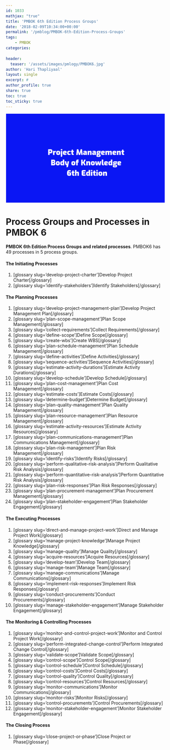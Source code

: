 ```yaml
---
id: 1033   
mathjax: "true"
title: 'PMBOK 6th Edition Process Groups'
date: '2018-02-09T10:34:00+00:00'
permalink: '/pmblog/PMBOK-6th-Edition-Process-Groups'
tags: 
    - PMBOK
categories:

header:
  teaser: '/assets/images/pmlogy/PMBOK6.jpg'
author: 'Hari Thapliyaal'
layout: single
excerpt: #
author_profile: true
share: true
toc: true   
toc_sticky: true
---
```

![](/assets/images/pmlogy/PMBOK6.jpg)   

# Process Groups and Processes in PMBOK 6

**PMBOK 6th Edition Process Groups and related processes**. PMBOK6 has 49 processes in 5 process groups.

#### **The Initiating Processes** 

1. \[glossary slug=’develop-project-charter’\]Develop Project Charter\[/glossary\]
2. \[glossary slug=’identify-stakeholders’\]Identify Stakeholders\[/glossary\]

#### **The Planning Process**es

1. \[glossary slug=’develop-project-management-plan’\]Develop Project Management Plan\[/glossary\]
2. \[glossary slug=’plan-scope-management’\]Plan Scope Management\[/glossary\]
3. \[glossary slug=’collect-requirements’\]Collect Requirements\[/glossary\]
4. \[glossary slug=’define-scope’\]Define Scope\[/glossary\]
5. \[glossary slug=’create-wbs’\]Create WBS\[/glossary\]
6. \[glossary slug=’plan-schedule-management’\]Plan Schedule Management\[/glossary\]
7. \[glossary slug=’define-activities’\]Define Activities\[/glossary\]
8. \[glossary slug=’sequence-activities’\]Sequence Activities\[/glossary\]
9. \[glossary slug=’estimate-activity-durations’\]Estimate Activity Durations\[/glossary\]
10. \[glossary slug=’develop-schedule’\]Develop Schedule\[/glossary\]
11. \[glossary slug=’plan-cost-management’\]Plan Cost Management\[/glossary\]
12. \[glossary slug=’estimate-costs’\]Estimate Costs\[/glossary\]
13. \[glossary slug=’determine-budget’\]Determine Budget\[/glossary\]
14. \[glossary slug=’plan-quality-management’\]Plan Quality Management\[/glossary\]
15. \[glossary slug=’plan-resource-management’\]Plan Resource Management\[/glossary\]
16. \[glossary slug=’estimate-activity-resources’\]Estimate Activity Resources\[/glossary\]
17. \[glossary slug=’plan-communications-management’\]Plan Communications Management\[/glossary\]
18. \[glossary slug=’plan-risk-management’\]Plan Risk Management\[/glossary\]
19. \[glossary slug=’identify-risks’\]Identify Risks\[/glossary\]
20. \[glossary slug=’perform-qualitative-risk-analysis’\]Perform Qualitative Risk Analysis\[/glossary\]
21. \[glossary slug=’perform-quantitative-risk-analysis’\]Perform Quantitative Risk Analysis\[/glossary\]
22. \[glossary slug=’plan-risk-responses’\]Plan Risk Responses\[/glossary\]
23. \[glossary slug=’plan-procurement-management’\]Plan Procurement Management\[/glossary\]
24. \[glossary slug=’plan-stakeholder-engagement’\]Plan Stakeholder Engagement\[/glossary\]

#### **The Executing Process**es

1. \[glossary slug=’direct-and-manage-project-work’\]Direct and Manage Project Work\[/glossary\]
2. \[glossary slug=’manage-project-knowledge’\]Manage Project Knowledge\[/glossary\]
3. \[glossary slug=’manage-quality’\]Manage Quality\[/glossary\]
4. \[glossary slug=’acquire-resources’\]Acquire Resources\[/glossary\]
5. \[glossary slug=’develop-team’\]Develop Team\[/glossary\]
6. \[glossary slug=’manage-team’\]Manage Team\[/glossary\]
7. \[glossary slug=’manage-communications’\]Manage Communications\[/glossary\]
8. \[glossary slug=’implement-risk-responses’\]Implement Risk Responses\[/glossary\]
9. \[glossary slug=’conduct-procurements’\]Conduct Procurements\[/glossary\]
10. \[glossary slug=’manage-stakeholder-engagement’\]Manage Stakeholder Engagement\[/glossary\]

#### The **Monitoring &amp; Controlling Processes**

1. \[glossary slug=’monitor-and-control-project-work’\]Monitor and Control Project Work\[/glossary\]
2. \[glossary slug=’perform-integrated-change-control’\]Perform Integrated Change Control\[/glossary\]
3. \[glossary slug=’validate-scope’\]Validate Scope\[/glossary\]
4. \[glossary slug=’control-scope’\]Control Scope\[/glossary\]
5. \[glossary slug=’control-schedule’\]Control Schedule\[/glossary\]
6. \[glossary slug=’control-costs’\]Control Costs\[/glossary\]
7. \[glossary slug=’control-quality’\]Control Quality\[/glossary\]
8. \[glossary slug=’control-resources’\]Control Resources\[/glossary\]
9. \[glossary slug=’monitor-communications’\]Monitor Communications\[/glossary\]
10. \[glossary slug=’monitor-risks’\]Monitor Risks\[/glossary\]
11. \[glossary slug=’control-procurements’\]Control Procurements\[/glossary\]
12. \[glossary slug=’monitor-stakeholder-engagement’\]Monitor Stakeholder Engagement\[/glossary\]

#### **The Closing Process**

1. \[glossary slug=’close-project-or-phase’\]Close Project or Phase\[/glossary\]